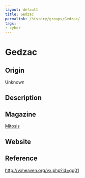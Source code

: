 ```yaml
---
layout: default
title: Gedzac
permalink: /history/groups/Gedzac/
tags:
- cyber
---
```


Gedzac
======

Origin
------
Unknown

Description
-----------

Magazine
--------
[Mitosis](http://vxheaven.org/vx.php?id=zm08)

Website
-------

Reference
---------
http://vxheaven.org/vx.php?id=gg01
